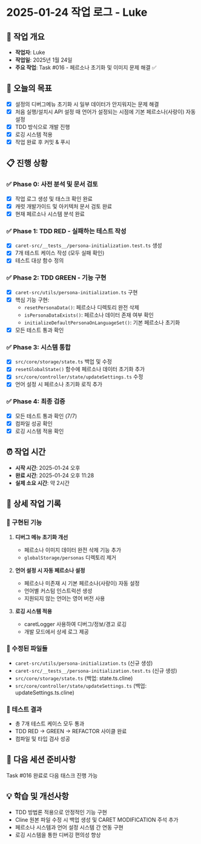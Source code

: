# 2025-01-24 작업 로그 - Luke

## 📅 작업 개요
- **작업자**: Luke  
- **작업일**: 2025년 1월 24일
- **주요 작업**: Task #016 - 페르소나 초기화 및 이미지 문제 해결 ✅

## 🎯 오늘의 목표
- [x] 설정의 디버그메뉴 초기화 시 일부 데이터가 안지워지는 문제 해결
- [x] 처음 실행/설치시 API 설정 때 언어가 설정되는 시점에 기본 페르소나(사랑이) 자동 설정
- [x] TDD 방식으로 개발 진행
- [x] 로깅 시스템 적용
- [x] 작업 완료 후 커밋 & 푸시

## 📋 진행 상황

### ✅ Phase 0: 사전 분석 및 문서 검토
- [x] 작업 로그 생성 및 태스크 확인 완료
- [x] 캐럿 개발가이드 및 아키텍처 문서 검토 완료
- [x] 현재 페르소나 시스템 분석 완료

### ✅ Phase 1: TDD RED - 실패하는 테스트 작성
- [x] `caret-src/__tests__/persona-initialization.test.ts` 생성
- [x] 7개 테스트 케이스 작성 (모두 실패 확인)
- [x] 테스트 대상 함수 정의

### ✅ Phase 2: TDD GREEN - 기능 구현
- [x] `caret-src/utils/persona-initialization.ts` 구현
- [x] 핵심 기능 구현:
  - `resetPersonaData()`: 페르소나 디렉토리 완전 삭제
  - `isPersonaDataExists()`: 페르소나 데이터 존재 여부 확인
  - `initializeDefaultPersonaOnLanguageSet()`: 기본 페르소나 초기화
- [x] 모든 테스트 통과 확인

### ✅ Phase 3: 시스템 통합
- [x] `src/core/storage/state.ts` 백업 및 수정
- [x] `resetGlobalState()` 함수에 페르소나 데이터 초기화 추가
- [x] `src/core/controller/state/updateSettings.ts` 수정
- [x] 언어 설정 시 페르소나 초기화 로직 추가

### ✅ Phase 4: 최종 검증
- [x] 모든 테스트 통과 확인 (7/7)
- [x] 컴파일 성공 확인
- [x] 로깅 시스템 적용 확인

## ⏰ 작업 시간
- **시작 시간**: 2025-01-24 오후
- **완료 시간**: 2025-01-24 오후 11:28
- **실제 소요 시간**: 약 2시간

## 📝 상세 작업 기록

### 🔧 구현된 기능
1. **디버그 메뉴 초기화 개선**
   - 페르소나 이미지 데이터 완전 삭제 기능 추가
   - `globalStorage/personas` 디렉토리 제거

2. **언어 설정 시 자동 페르소나 설정**
   - 페르소나 미존재 시 기본 페르소나(사랑이) 자동 설정
   - 언어별 커스텀 인스트럭션 생성
   - 지원되지 않는 언어는 영어 버전 사용

3. **로깅 시스템 적용**
   - caretLogger 사용하여 디버그/정보/경고 로깅
   - 개발 모드에서 상세 로그 제공

### 📂 수정된 파일들
- `caret-src/utils/persona-initialization.ts` (신규 생성)
- `caret-src/__tests__/persona-initialization.test.ts` (신규 생성)
- `src/core/storage/state.ts` (백업: state.ts.cline)
- `src/core/controller/state/updateSettings.ts` (백업: updateSettings.ts.cline)

### 🧪 테스트 결과
- 총 7개 테스트 케이스 모두 통과
- TDD RED → GREEN → REFACTOR 사이클 완료
- 컴파일 및 타입 검사 성공

## 🚀 다음 세션 준비사항
Task #016 완료로 다음 태스크 진행 가능

## 💡 학습 및 개선사항
- TDD 방법론 적용으로 안정적인 기능 구현
- Cline 원본 파일 수정 시 백업 생성 및 CARET MODIFICATION 주석 추가
- 페르소나 시스템과 언어 설정 시스템 간 연동 구현
- 로깅 시스템을 통한 디버깅 편의성 향상 